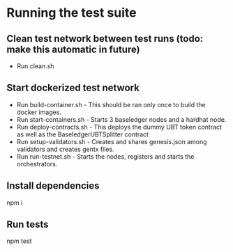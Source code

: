 # Running the test suite

## Clean test network between test runs (todo: make this automatic in future)
- Run clean.sh
## Start dockerized test network 

- Run build-container.sh - This should be ran only once to build the docker images.
- Run start-containers.sh - Starts 3 baseledger nodes and a hardhat node.
- Run deploy-contracts.sh - This deploys the dummy UBT token contract as well as the BaseledgerUBTSplitter contract
- Run setup-validators.sh - Creates and shares genesis.json among validators and creates gentx files.
- Run run-testnet.sh - Starts the nodes, registers and starts the orchestrators. 

## Install dependencies
npm i

## Run tests
npm test